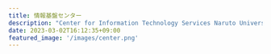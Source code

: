 ```yaml
---
title: 情報基盤センター
description: "Center for Information Technology Services Naruto University of Education"
date: 2023-03-02T16:12:35+09:00
featured_image: '/images/center.png'
---
```

